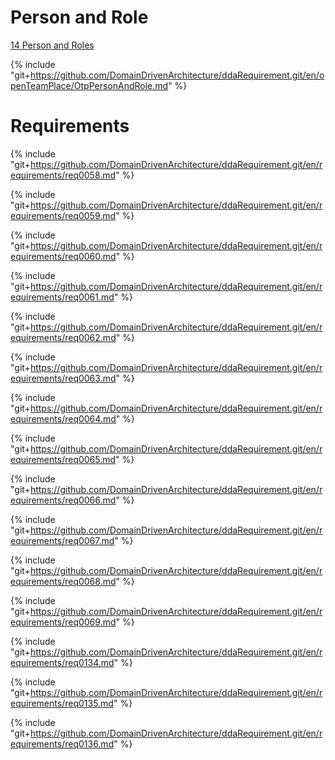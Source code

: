 
# Person and Role

[14 Person and Roles](OtpPersonAndRole.md)

{% include "git+https://github.com/DomainDrivenArchitecture/ddaRequirement.git/en/openTeamPlace/OtpPersonAndRole.md" %}


# Requirements

{% include "git+https://github.com/DomainDrivenArchitecture/ddaRequirement.git/en/requirements/req0058.md" %}

{% include "git+https://github.com/DomainDrivenArchitecture/ddaRequirement.git/en/requirements/req0059.md" %}

{% include "git+https://github.com/DomainDrivenArchitecture/ddaRequirement.git/en/requirements/req0060.md" %}

{% include "git+https://github.com/DomainDrivenArchitecture/ddaRequirement.git/en/requirements/req0061.md" %}

{% include "git+https://github.com/DomainDrivenArchitecture/ddaRequirement.git/en/requirements/req0062.md" %}

{% include "git+https://github.com/DomainDrivenArchitecture/ddaRequirement.git/en/requirements/req0063.md" %}

{% include "git+https://github.com/DomainDrivenArchitecture/ddaRequirement.git/en/requirements/req0064.md" %}

{% include "git+https://github.com/DomainDrivenArchitecture/ddaRequirement.git/en/requirements/req0065.md" %}

{% include "git+https://github.com/DomainDrivenArchitecture/ddaRequirement.git/en/requirements/req0066.md" %}

{% include "git+https://github.com/DomainDrivenArchitecture/ddaRequirement.git/en/requirements/req0067.md" %}

{% include "git+https://github.com/DomainDrivenArchitecture/ddaRequirement.git/en/requirements/req0068.md" %}

{% include "git+https://github.com/DomainDrivenArchitecture/ddaRequirement.git/en/requirements/req0069.md" %}


{% include "git+https://github.com/DomainDrivenArchitecture/ddaRequirement.git/en/requirements/req0134.md" %}

{% include "git+https://github.com/DomainDrivenArchitecture/ddaRequirement.git/en/requirements/req0135.md" %}

{% include "git+https://github.com/DomainDrivenArchitecture/ddaRequirement.git/en/requirements/req0136.md" %}

